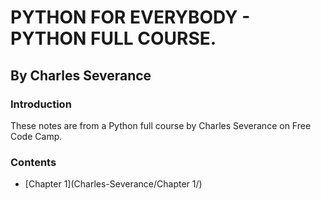 # PYTHON FOR EVERYBODY - PYTHON FULL COURSE.
## By Charles Severance 

### Introduction
These notes are from a Python full course by Charles Severance on Free Code Camp.

### Contents
* [Chapter 1](Charles-Severance/Chapter 1/)
